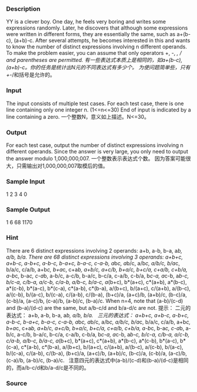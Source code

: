 
### Description
YY is a clever boy. One day, he feels very boring and writes some expressions randomly. Later, he discovers that although some expressions were written in different forms, they are essentially the same, such as a+(b-c), (a+b)-c. After several attempts, he becomes interested in this and wants to know the number of distinct expressions involving n different operands. To make the problem easier, you can assume that only operators +, -, *, / and parentheses are permitted. 
有一些表达式本质上是相同的，如a+(b-c), (a+b)-c。你的任务是统计出N元的不同表达式有多少个。
为使问题简单些，只有+-*/和括号是允许的。
 
### Input
The input consists of multiple test cases. For each test case, there is one line containing only one integer n. (1<=n<=30) End of input is indicated by a line containing a zero. 
一个整数N，意义如上描述。N<=30。
 
### Output
For each test case, output the number of distinct expressions involving n different operands. Since the answer is very large, you only need to output the answer modulo 1,000,000,007. 
一个整数表示表达式个数。
因为答案可能很大，只需输出对1,000,000,007取模后的值。

### Sample Input
1
2
3
4
0


### Sample Output
1
6
68
1170


### Hint
There are 6 distinct expressions involving 2 operands: a+b, a-b, b-a, a*b, a/b, b/a. There are 68 distinct expressions involving 3 operands: a+b+c, a+b-c, a-b+c, a-b-c, b-a+c, b-a-c, c-a-b, a*b*c, a*b/c, a/b*c, a/b/c, b/a*c, b/a/c, c/a/b, a+b*c, b+a*c, c+a*b, a+b/c, a+c/b, b+a/c, b+c/a, c+a/b, c+b/a, a-b*c, b-a*c, c-a*b, a-b/c, a-c/b, b-a/c, b-c/a, c-a/b, c-b/a, b*c-a, a*c-b, a*b-c, b/c-a, c/b-a, a/c-b, c/a-b, a/b-c, b/a-c, a*(b+c), b*(a+c), c*(a+b), a*(b-c), a*(c-b), b*(a-c), b*(c-a), c*(a-b), c*(b-a), a/(b+c), b/(a+c), c/(a+b), a/(b-c), a/(c-b), b/(a-c), b/(c-a), c/(a-b), c/(b-a), (b+c)/a, (a+c)/b, (a+b)/c, (b-c)/a, (c-b)/a, (a-c)/b, (c-a)/b, (a-b)/c, (b-a)/c. When n=4, note that (a-b)/(c-d) and (b-a)/(d-c) are the same, but a/b-c/d and b/a-d/c are not. 
提示：
二元的表达式：
a+b, a-b, b-a, a*b, a/b, b/a. 
 
三元的表达式：
a+b+c, a+b-c, a-b+c, a-b-c, b-a+c, b-a-c, c-a-b, 
a*b*c, a*b/c, a/b*c, a/b/c, b/a*c, b/a/c, c/a/b, 
a+b*c, b+a*c, c+a*b, 
a+b/c, a+c/b, b+a/c, b+c/a, c+a/b, c+b/a, 
a-b*c, b-a*c, c-a*b, 
a-b/c, a-c/b, b-a/c, b-c/a, c-a/b, c-b/a, 
b*c-a, a*c-b, a*b-c, 
b/c-a, c/b-a, a/c-b, c/a-b, a/b-c, b/a-c, 
a*(b+c), b*(a+c), c*(a+b), 
a*(b-c), a*(c-b), b*(a-c), b*(c-a), c*(a-b), c*(b-a), 
a/(b+c), b/(a+c), c/(a+b), 
a/(b-c), a/(c-b), b/(a-c), b/(c-a), c/(a-b), c/(b-a), 
(b+c)/a, (a+c)/b, (a+b)/c, 
(b-c)/a, (c-b)/a, (a-c)/b, (c-a)/b, (a-b)/c, (b-a)/c. 
 
注意四元的表达式中(a-b)/(c-d)和(b-a)/(d-c)是相同的，而a/b-c/d和b/a-d/c是不同的。

### Source
